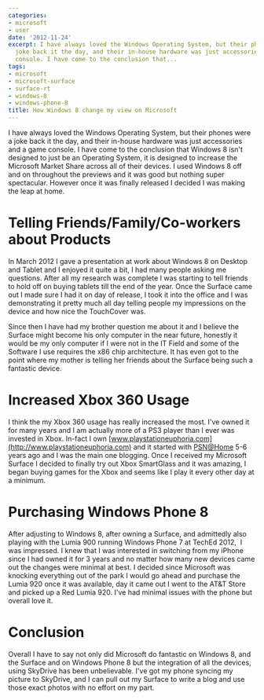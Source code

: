 ```yaml
---
categories:
- microsoft
- user
date: '2012-11-24'
excerpt: I have always loved the Windows Operating System, but their phones were a
  joke back it the day, and their in-house hardware was just accessories and a game
  console. I have come to the conclusion that...
tags:
- microsoft
- microsoft-surface
- surface-rt
- windows-8
- windows-phone-8
title: How Windows 8 change my view on Microsoft
---
```


I have always loved the Windows Operating System, but their phones were a joke back it the day, and their in-house hardware was just accessories and a game console. I have come to the conclusion that Windows 8 isn't designed to just be an Operating System, it is designed to increase the Microsoft Market Share across all of their devices. I used Windows 8 off and on throughout the previews and it was good but nothing super spectacular. However once it was finally released I decided I was making the leap at home.

# Telling Friends/Family/Co-workers about Products

In March 2012 I gave a presentation at work about Windows 8 on Desktop and Tablet and I enjoyed it quite a bit, I had many people asking me questions. After all my research was complete I was starting to tell friends to hold off on buying tablets till the end of the year. Once the Surface came out I made sure I had it on day of release, I took it into the office and I was demonstrating it pretty much all day telling people my impressions on the device and how nice the TouchCover was.

Since then I have had my brother question me about it and I believe the Surface might become his only computer in the near future, honestly it would be my only computer if I were not in the IT Field and some of the Software I use requires the x86 chip architecture. It has even got to the point where my mother is telling her friends about the Surface being such a fantastic device.

# Increased Xbox 360 Usage

I think the my Xbox 360 usage has really increased the most. I've owned it for many years and I am actually more of a PS3 player than I ever was invested in Xbox. In-fact I own [www.playstationeuphoria.com](http://www.playstationeuphoria.com) and it started with [PSN@Home](mailto:PSN@Home) 5-6 years ago and I was the main one blogging. Once I received my Microsoft Surface I decided to finally try out Xbox SmartGlass and it was amazing, I began buying games for the Xbox and seems like I play it every other day at a minimum.

# Purchasing Windows Phone 8

After adjusting to Windows 8, after owning a Surface, and admittedly also playing with the Lumia 900 running Windows Phone 7 at TechEd 2012,  I was impressed. I knew that I was interested in switching from my iPhone since I had owned it for 3 years and no matter how many new devices came out the changes were minimal at best. I decided since Microsoft was knocking everything out of the park I would go ahead and purchase the Lumia 920 once it was available, day it came out I went to the AT&T Store and picked up a Red Lumia 920. I've had minimal issues with the phone but overall love it.

# Conclusion

Overall I have to say not only did Microsoft do fantastic on Windows 8, and the Surface and on Windows Phone 8 but the integration of all the devices, using SkyDrive has been unbelievable. I've got my phone syncing my picture to SkyDrive, and I can pull out my Surface to write a blog and use those exact photos with no effort on my part.